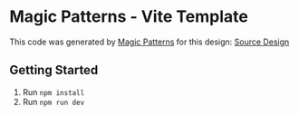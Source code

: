 # Magic Patterns - Vite Template

This code was generated by [Magic Patterns](https://magicpatterns.com) for this design: [Source Design](https://www.magicpatterns.com/c/sn1vu4dwm6rmmsoqbk3ujb)

## Getting Started

1. Run `npm install`
2. Run `npm run dev`
